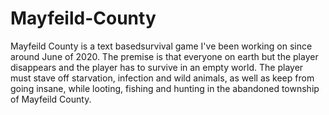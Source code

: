 # Mayfeild-County
Mayfeild County is a text basedsurvival game I've been working on since around June of 2020. The premise is that everyone on earth but the player disappears and the player has to survive in an empty world. The player must stave off starvation, infection and wild animals, as well as keep from going insane, while looting, fishing and hunting in the abandoned township of Mayfeild County.
